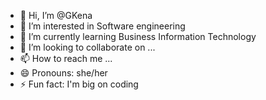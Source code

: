 - 👋 Hi, I’m @GKena
- 👀 I’m interested in Software engineering
- 🌱 I’m currently learning Business Information Technology
- 💞️ I’m looking to collaborate on ...
- 📫 How to reach me ...
- 😄 Pronouns: she/her
- ⚡ Fun fact: I'm big on coding

<!---
GKena/GKena is a ✨ special ✨ repository because its `README.md` (this file) appears on your GitHub profile.
You can click the Preview link to take a look at your changes.
--->
